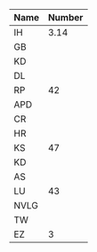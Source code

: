 | Name | Number |
|------|--------|
| IH   | 3.14   |
| GB   |        |
| KD   |        |
| DL   |        |
| RP   | 42     |
| APD  |        |
| CR   |        |
| HR   |        |
| KS   | 47     |
| KD   |        |
| AS   |        |
| LU   |   43   |
| NVLG |        |
| TW   |        |
| EZ   | 3      |
